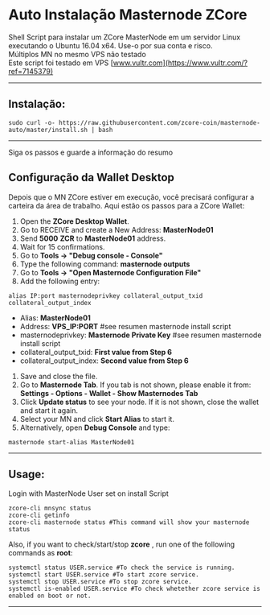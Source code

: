 # Auto Instalação Masternode ZCore
Shell Script para instalar um ZCore MasterNode em um servidor Linux executando o Ubuntu 16.04 x64. Use-o por sua conta e risco.<br>
Múltiplos MN no mesmo VPS não testado<br>
Este script foi testado em VPS [www.vultr.com](https://www.vultr.com/?ref=7145379)

***
## Instalação:
```
sudo curl -o- https://raw.githubusercontent.com/zcore-coin/masternode-auto/master/install.sh | bash
```
***

Siga os passos e guarde a informação do resumo

## Configuração da Wallet Desktop

Depois que o MN ZCore estiver em execução, você precisará configurar a carteira da área de trabalho. Aqui estão os passos para a ZCore Wallet:
1. Open the **ZCore Desktop Wallet**.
1. Go to RECEIVE and create a New Address: **MasterNode01**
1. Send **5000** **ZCR** to **MasterNode01** address.
1. Wait for 15 confirmations.
1. Go to **Tools -> "Debug console - Console"**
1. Type the following command: **masternode outputs**
1. Go to  **Tools -> "Open Masternode Configuration File"**
1. Add the following entry:
```
alias IP:port masternodeprivkey collateral_output_txid collateral_output_index
```
* Alias: **MasterNode01** 
* Address: **VPS_IP:PORT** #see resumen masternode install script
* masternodeprivkey: **Masternode Private Key** #see resumen masternode install script
* collateral_output_txid: **First value from Step 6**
* collateral_output_index:  **Second value from Step 6**
1. Save and close the file.
1. Go to **Masternode Tab**. If you tab is not shown, please enable it from: **Settings - Options - Wallet - Show Masternodes Tab**
1. Click **Update status** to see your node. If it is not shown, close the wallet and start it again. 
1. Select your MN and click **Start Alias** to start it.
1. Alternatively, open **Debug Console** and type:
```
masternode start-alias MasterNode01
```
***

## Usage:
Login with MasterNode User set on install Script
```
zcore-cli mnsync status
zcore-cli getinfo
zcore-cli masternode status #This command will show your masternode status
```

Also, if you want to check/start/stop **zcore** , run one of the following commands as **root**:

```
systemctl status USER.service #To check the service is running.
systemctl start USER.service #To start zcore service.
systemctl stop USER.service #To stop zcore service.
systemctl is-enabled USER.service #To check whetether zcore service is enabled on boot or not.
```
***
